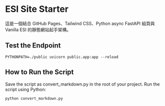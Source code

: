 # ESI Site Starter

這是一個結合 GitHub Pages、Tailwind CSS、Python async FastAPI 組頁與 Vanilla ESI 的靜態網站起手架構。

## Test the Endpoint

```
PYTHONPATH=./public uvicorn public.app:app --reload
```

## How to Run the Script
Save the script as convert_markdown.py in the root of your project.
Run the script using Python:
```
python convert_markdown.py
```
